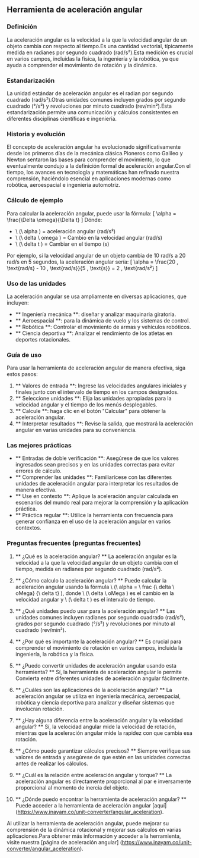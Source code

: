 ## Herramienta de aceleración angular

### Definición
La aceleración angular es la velocidad a la que la velocidad angular de un objeto cambia con respecto al tiempo.Es una cantidad vectorial, típicamente medida en radianes por segundo cuadrado (rad/s²).Esta medición es crucial en varios campos, incluidas la física, la ingeniería y la robótica, ya que ayuda a comprender el movimiento de rotación y la dinámica.

### Estandarización
La unidad estándar de aceleración angular es el radian por segundo cuadrado (rad/s²).Otras unidades comunes incluyen grados por segundo cuadrado (°/s²) y revoluciones por minuto cuadrado (rev/min²).Esta estandarización permite una comunicación y cálculos consistentes en diferentes disciplinas científicas e ingeniería.

### Historia y evolución
El concepto de aceleración angular ha evolucionado significativamente desde los primeros días de la mecánica clásica.Pioneros como Galileo y Newton sentaron las bases para comprender el movimiento, lo que eventualmente condujo a la definición formal de aceleración angular.Con el tiempo, los avances en tecnología y matemáticas han refinado nuestra comprensión, haciéndolo esencial en aplicaciones modernas como robótica, aeroespacial e ingeniería automotriz.

### Cálculo de ejemplo
Para calcular la aceleración angular, puede usar la fórmula:
\[ \alpha = \frac{\Delta \omega}{\Delta t} \]
Dónde:
- \ (\ alpha \) = aceleración angular (rad/s²)
- \ (\ delta \ omega \) = Cambio en la velocidad angular (rad/s)
- \ (\ delta t \) = Cambiar en el tiempo (s)

Por ejemplo, si la velocidad angular de un objeto cambia de 10 rad/s a 20 rad/s en 5 segundos, la aceleración angular sería:
\[ \alpha = \frac{20 \, \text{rad/s} - 10 \, \text{rad/s}}{5 \, \text{s}} = 2 \, \text{rad/s²} \]

### Uso de las unidades
La aceleración angular se usa ampliamente en diversas aplicaciones, que incluyen:
- ** Ingeniería mecánica **: diseñar y analizar maquinaria giratoria.
- ** Aeroespacial **: para la dinámica de vuelo y los sistemas de control.
- ** Robótica **: Controlar el movimiento de armas y vehículos robóticos.
- ** Ciencia deportiva **: Analizar el rendimiento de los atletas en deportes rotacionales.

### Guía de uso
Para usar la herramienta de aceleración angular de manera efectiva, siga estos pasos:
1. ** Valores de entrada **: Ingrese las velocidades angulares iniciales y finales junto con el intervalo de tiempo en los campos designados.
2. ** Seleccione unidades **: Elija las unidades apropiadas para la velocidad angular y el tiempo de los menús desplegables.
3. ** Calcule **: haga clic en el botón "Calcular" para obtener la aceleración angular.
4. ** Interpretar resultados **: Revise la salida, que mostrará la aceleración angular en varias unidades para su conveniencia.

### Las mejores prácticas
- ** Entradas de doble verificación **: Asegúrese de que los valores ingresados ​​sean precisos y en las unidades correctas para evitar errores de cálculo.
- ** Comprender las unidades **: Familiarícese con las diferentes unidades de aceleración angular para interpretar los resultados de manera efectiva.
- ** Use en contexto **: Aplique la aceleración angular calculada en escenarios del mundo real para mejorar la comprensión y la aplicación práctica.
- ** Práctica regular **: Utilice la herramienta con frecuencia para generar confianza en el uso de la aceleración angular en varios contextos.

### Preguntas frecuentes (preguntas frecuentes)

1. ** ¿Qué es la aceleración angular? **
La aceleración angular es la velocidad a la que la velocidad angular de un objeto cambia con el tiempo, medida en radianes por segundo cuadrado (rad/s²).

2. ** ¿Cómo calculo la aceleración angular? **
Puede calcular la aceleración angular usando la fórmula \ (\ alpha = \ frac {\ delta \ oMega} {\ delta t} \), donde \ (\ delta \ oMega \) es el cambio en la velocidad angular y \ (\ delta t \) es el intervalo de tiempo.

3. ** ¿Qué unidades puedo usar para la aceleración angular? **
Las unidades comunes incluyen radianes por segundo cuadrado (rad/s²), grados por segundo cuadrado (°/s²) y revoluciones por minuto al cuadrado (rev/min²).

4. ** ¿Por qué es importante la aceleración angular? **
Es crucial para comprender el movimiento de rotación en varios campos, incluida la ingeniería, la robótica y la física.

5. ** ¿Puedo convertir unidades de aceleración angular usando esta herramienta? **
Sí, la herramienta de aceleración angular le permite Convierta entre diferentes unidades de aceleración angular fácilmente.

6. ** ¿Cuáles son las aplicaciones de la aceleración angular? **
La aceleración angular se utiliza en ingeniería mecánica, aeroespacial, robótica y ciencia deportiva para analizar y diseñar sistemas que involucran rotación.

7. ** ¿Hay alguna diferencia entre la aceleración angular y la velocidad angular? **
Sí, la velocidad angular mide la velocidad de rotación, mientras que la aceleración angular mide la rapidez con que cambia esa rotación.

8. ** ¿Cómo puedo garantizar cálculos precisos? **
Siempre verifique sus valores de entrada y asegúrese de que estén en las unidades correctas antes de realizar los cálculos.

9. ** ¿Cuál es la relación entre aceleración angular y torque? **
La aceleración angular es directamente proporcional al par e inversamente proporcional al momento de inercia del objeto.

10. ** ¿Dónde puedo encontrar la herramienta de aceleración angular? **
Puede acceder a la herramienta de aceleración angular [aquí] (https://www.inayam.co/unit-converter/angular_aceleration).

Al utilizar la herramienta de aceleración angular, puede mejorar su comprensión de la dinámica rotacional y mejorar sus cálculos en varias aplicaciones.Para obtener más información y acceder a la herramienta, visite nuestra [página de aceleración angular] (https://www.inayam.co/unit-converter/angular_aceleration).